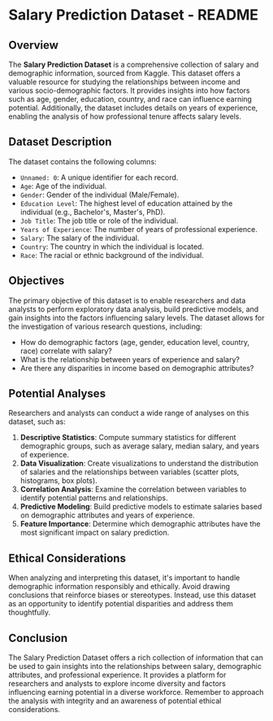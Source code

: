 # Salary Prediction Dataset - README
  
## Overview

The **Salary Prediction Dataset** is a comprehensive collection of salary and demographic information, sourced from Kaggle. This dataset offers a valuable resource for studying the relationships between income and various socio-demographic factors. It provides insights into how factors such as age, gender, education, country, and race can influence earning potential. Additionally, the dataset includes details on years of experience, enabling the analysis of how professional tenure affects salary levels.

## Dataset Description

The dataset contains the following columns:

- `Unnamed: 0`: A unique identifier for each record.
- `Age`: Age of the individual.
- `Gender`: Gender of the individual (Male/Female).
- `Education Level`: The highest level of education attained by the individual (e.g., Bachelor's, Master's, PhD).
- `Job Title`: The job title or role of the individual.
- `Years of Experience`: The number of years of professional experience.
- `Salary`: The salary of the individual.
- `Country`: The country in which the individual is located.
- `Race`: The racial or ethnic background of the individual.

## Objectives

The primary objective of this dataset is to enable researchers and data analysts to perform exploratory data analysis, build predictive models, and gain insights into the factors influencing salary levels. The dataset allows for the investigation of various research questions, including:

- How do demographic factors (age, gender, education level, country, race) correlate with salary?
- What is the relationship between years of experience and salary?
- Are there any disparities in income based on demographic attributes?

## Potential Analyses

Researchers and analysts can conduct a wide range of analyses on this dataset, such as:

1. **Descriptive Statistics**: Compute summary statistics for different demographic groups, such as average salary, median salary, and years of experience.
2. **Data Visualization**: Create visualizations to understand the distribution of salaries and the relationships between variables (scatter plots, histograms, box plots).
3. **Correlation Analysis**: Examine the correlation between variables to identify potential patterns and relationships.
4. **Predictive Modeling**: Build predictive models to estimate salaries based on demographic attributes and years of experience.
5. **Feature Importance**: Determine which demographic attributes have the most significant impact on salary prediction.

## Ethical Considerations

When analyzing and interpreting this dataset, it's important to handle demographic information responsibly and ethically. Avoid drawing conclusions that reinforce biases or stereotypes. Instead, use this dataset as an opportunity to identify potential disparities and address them thoughtfully.

## Conclusion

The Salary Prediction Dataset offers a rich collection of information that can be used to gain insights into the relationships between salary, demographic attributes, and professional experience. It provides a platform for researchers and analysts to explore income diversity and factors influencing earning potential in a diverse workforce. Remember to approach the analysis with integrity and an awareness of potential ethical considerations.


